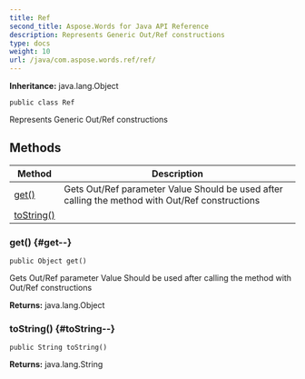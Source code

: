 ```yaml
---
title: Ref
second_title: Aspose.Words for Java API Reference
description: Represents Generic Out/Ref constructions
type: docs
weight: 10
url: /java/com.aspose.words.ref/ref/
---
```


**Inheritance:**
java.lang.Object
```
public class Ref
```

Represents Generic Out/Ref constructions
## Methods

| Method | Description |
| --- | --- |
| [get()](#get--) | Gets Out/Ref parameter Value Should be used after calling the method with Out/Ref constructions |
| [toString()](#toString--) |  |
### get() {#get--}
```
public Object get()
```


Gets Out/Ref parameter Value Should be used after calling the method with Out/Ref constructions

**Returns:**
java.lang.Object
### toString() {#toString--}
```
public String toString()
```




**Returns:**
java.lang.String
